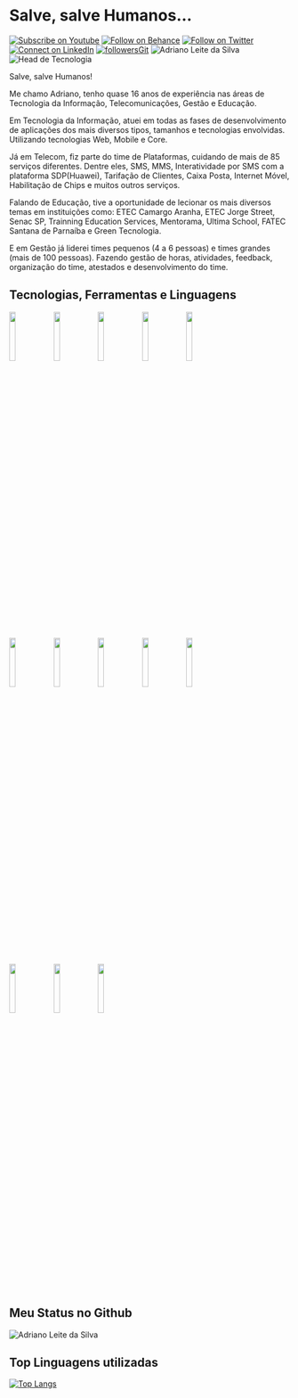 # Salve, salve Humanos...

[![Subscribe on Youtube](https://img.shields.io/badge/--youtube?label=Youtube&logo=Youtube&style=social)](https://www.youtube.com/adrianoleitedasilva/) [![Follow on Behance](https://img.shields.io/badge/--behance?label=Behance&logo=Behance&style=social)](https://www.behance.net/silvaadrianleite) [![Follow on Twitter](https://img.shields.io/badge/--twitter?label=Twitter&logo=Twitter&style=social)](https://twitter.com/_adrianosilva89) [![Connect on LinkedIn](https://img.shields.io/badge/--linkedin?label=LinkedIn&logo=LinkedIn&style=social)](https://www.linkedin.com/in/adrianoleitedasilva/) [![followersGit](https://img.shields.io/github/followers/adrianoleitedasilva?style=social)](https://github.com/adrianoleitedasilva) <img src="https://komarev.com/ghpvc/?username=adrianoleitedasilva&label=Profile%20views&color=0e75b6&style=social" alt="Adriano Leite da Silva" /> ![Head de Tecnologia](https://img.shields.io/badge/Head-Tecnologia-orange)

Salve, salve Humanos!

Me chamo Adriano, tenho quase 16 anos de experiência nas áreas de Tecnologia da Informação, Telecomunicações, Gestão e Educação.

Em Tecnologia da Informação, atuei em todas as fases de desenvolvimento de aplicações dos mais diversos tipos, tamanhos e tecnologias envolvidas. Utilizando tecnologias Web, Mobile e Core.

Já em Telecom, fiz parte do time de Plataformas, cuidando de mais de 85 serviços diferentes. Dentre eles, SMS, MMS, Interatividade por SMS com a plataforma SDP(Huawei), Tarifação de Clientes, Caixa Posta, Internet Móvel, Habilitação de Chips e muitos outros serviços.

Falando de Educação, tive a oportunidade de lecionar os mais diversos temas em instituições como: ETEC Camargo Aranha, ETEC Jorge Street, Senac SP, Trainning Education Services, Mentorama, Ultima School, FATEC Santana de Parnaíba e Green Tecnologia. 

E em Gestão já liderei times pequenos (4 a 6 pessoas) e times grandes (mais de 100 pessoas). Fazendo gestão de horas, atividades, feedback, organização do time, atestados e desenvolvimento do time.


## Tecnologias, Ferramentas e Linguagens

<code><img width="15%" src="https://www.vectorlogo.zone/logos/visualstudio_code/visualstudio_code-ar21.svg"></code>  <code><img width="15%" src="https://www.vectorlogo.zone/logos/git-scm/git-scm-ar21.svg"></code> <code><img width="15%" src="https://www.vectorlogo.zone/logos/github/github-ar21.svg"></code> <code><img width="15%" src="https://www.vectorlogo.zone/logos/java/java-ar21.svg"></code> <code><img width="15%" src="https://www.vectorlogo.zone/logos/javascript/javascript-ar21.svg"></code>
<br />
<code><img width="15%" src="https://www.vectorlogo.zone/logos/python/python-ar21.svg"></code> <code><img width="15%" src="https://www.vectorlogo.zone/logos/android/android-ar21.svg"></code>  <code><img width="15%" src="https://www.vectorlogo.zone/logos/jupyter/jupyter-ar21.svg"></code> <code><img width="15%" src="https://www.vectorlogo.zone/logos/getbootstrap/getbootstrap-ar21.svg"></code> <code><img width="15%" src="https://www.vectorlogo.zone/logos/w3_html5/w3_html5-ar21.svg"></code> 
<br />
  <code><img width="15%" src="https://www.vectorlogo.zone/logos/commonmark/commonmark-ar21.svg"></code>  <code><img width="15%" src="https://www.vectorlogo.zone/logos/microsoft/microsoft-ar21.svg"></code> 
  <code><img width="15%" src="https://www.vectorlogo.zone/logos/amazon_aws/amazon_aws-ar21.svg"></code> 
<br /> 

## Meu Status no Github

<img align="center" src="https://github-readme-stats.vercel.app/api?username=adrianoleitedasilva&show_icons=true&locale=en" alt="Adriano Leite da Silva" />

## Top Linguagens utilizadas
[![Top Langs](https://github-readme-stats.vercel.app/api/top-langs/?username=adrianoleitedasilva&layout=compact)](https://github.com/adrianoleitedasilva)

